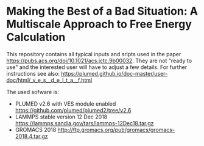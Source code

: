 # Making the Best of a Bad Situation: A Multiscale Approach to Free Energy Calculation

This repository contains all typical inputs and sripts used in the paper https://pubs.acs.org/doi/10.1021/acs.jctc.9b00032.
They are not "ready to use" and the interested user will have to adjust a few details.
For further instructions see also: 
  https://plumed.github.io/doc-master/user-doc/html/_v_e_s__d_e_l_t_a__f.html

The used sofware is: 
 - PLUMED v2.6 with VES module enabled
     https://github.com/plumed/plumed2/tree/v2.6
 - LAMMPS stable version 12 Dec 2018
     https://lammps.sandia.gov/tars/lammps-12Dec18.tar.gz 
 - GROMACS 2018
     http://ftp.gromacs.org/pub/gromacs/gromacs-2018.4.tar.gz
